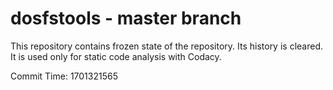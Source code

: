 # dosfstools - master branch

This repository contains frozen state of the repository.
Its history is cleared. It is used only for static code
analysis with Codacy.

Commit Time: 1701321565